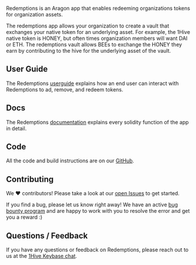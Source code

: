<br />

Redemptions is an Aragon app that enables redeeming organizations tokens for organization assets.

The redemptions app allows your organization to create a vault that exchanges your native token for an underlying asset. For example, the 1Hive native token is HONEY, but often times organization members will want DAI or ETH. The redemptions vault allows BEEs to exchange the HONEY they earn by contributing to the hive for the underlying asset of the vault.

## User Guide

The Redemptions [userguide](docs/user-guide.md) explains how an end user can interact with Redemptions to ad, remove, and redeem tokens.

## Docs

The Redemptions [documentation](technical-documentation.md) explains every solidity function of the app in detail. 

## Code

All the code and build instructions are on our [GitHub](https://github.com/1Hive/redemptions-app).

## Contributing

We ❤️  contributors! Please take a look at our [open Issues](https://github.com/1Hive/redemptions-app/issues) to get started.

If you find a bug, please let us know right away! We have an active [bug bounty program](https://1hive.org/contribute/bug-bounty) and are happy to work with you to resolve the error and get you a reward :)

## Questions / Feedback

If you have any questions or feedback on Redemptions, please reach out to us at the [1Hive Keybase chat](https://1hive.org/contribute/keybase).

<br />
